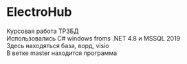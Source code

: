 # ElectroHub
Курсовая работа ТРЗБД  
Использовались С# windows froms .NET 4.8 и MSSQL 2019  
Здесь находяться база, ворд, visio  
В ветке master находится программа
